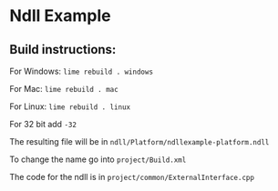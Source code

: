 # Ndll Example

## Build instructions:

For Windows: `lime rebuild . windows`

For Mac: `lime rebuild . mac`

For Linux: `lime rebuild . linux`

For 32 bit add `-32`

The resulting file will be in `ndll/Platform/ndllexample-platform.ndll`

To change the name go into `project/Build.xml`

The code for the ndll is in `project/common/ExternalInterface.cpp`
